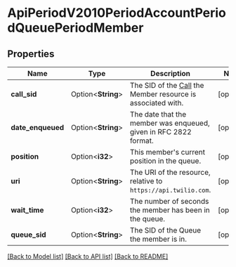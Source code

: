 # ApiPeriodV2010PeriodAccountPeriodQueuePeriodMember

## Properties

Name | Type | Description | Notes
------------ | ------------- | ------------- | -------------
**call_sid** | Option<**String**> | The SID of the [Call](https://www.twilio.com/docs/voice/api/call-resource) the Member resource is associated with. | [optional]
**date_enqueued** | Option<**String**> | The date that the member was enqueued, given in RFC 2822 format. | [optional]
**position** | Option<**i32**> | This member's current position in the queue. | [optional]
**uri** | Option<**String**> | The URI of the resource, relative to `https://api.twilio.com`. | [optional]
**wait_time** | Option<**i32**> | The number of seconds the member has been in the queue. | [optional]
**queue_sid** | Option<**String**> | The SID of the Queue the member is in. | [optional]

[[Back to Model list]](../README.md#documentation-for-models) [[Back to API list]](../README.md#documentation-for-api-endpoints) [[Back to README]](../README.md)


